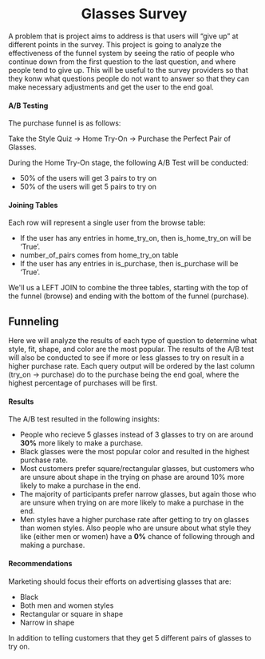 <center><h1>Glasses Survey</h1></center>

A problem that is project aims to address is that users will “give up” at different points in the survey. This project is going to analyze the effectiveness of the funnel system by seeing the ratio of people who continue down from the first question to the last question, and where people tend to give up. This will be useful to the survey providers so that they konw what questions people do not want to answer so that they can make necessary adjustments and get the user to the end goal. 

#### A/B Testing
The purchase funnel is as follows:

Take the Style Quiz → Home Try-On → Purchase the Perfect Pair of Glasses. 

During the Home Try-On stage, the following A/B Test will be conducted:

* 50% of the users will get 3 pairs to try on
* 50% of the users will get 5 pairs to try on

#### Joining Tables

Each row will represent a single user from the browse table:

* If the user has any entries in home_try_on, then is_home_try_on will be ‘True’.
* number_of_pairs comes from home_try_on table
* If the user has any entries in is_purchase, then is_purchase will be ‘True’.

We'll us a LEFT JOIN to combine the three tables, starting with the top of the funnel (browse) and ending with the bottom of the funnel (purchase).

## Funneling
Here we will analyze the results of each type of question to determine what style, fit, shape, and color are the most popular. The results of the A/B test will also be conducted to see if more or less glasses to try on result in a higher purchase rate. Each query output will be ordered by the last column (try_on → purchase) do to the purchase being the end goal, where the highest percentage of purchases will be first.

#### Results
The A/B test resulted in the following insights:
* People who recieve 5 glasses instead of 3 glasses to try on are around **30%** more likely to make a purchase.
* Black glasses were the most popular color and resulted in the highest purchase rate.
* Most customers prefer square/rectangular glasses, but customers who are unsure about shape in the trying on phase are around 10% more likely to make a purchase in the end.
* The majority of participants prefer narrow glasses, but again those who are unsure when trying on are more likely to make a purchase in the end.
* Men styles have a higher purchase rate after getting to try on glasses than women styles. Also people who are unsure about what style they like (either men or women) have a **0%** chance of following through and making a purchase.

#### Recommendations
Marketing should focus their efforts on advertising glasses that are:
* Black
* Both men and women styles
* Rectangular or square in shape
* Narrow in shape

In addition to telling customers that they get 5 different pairs of glasses to try on.